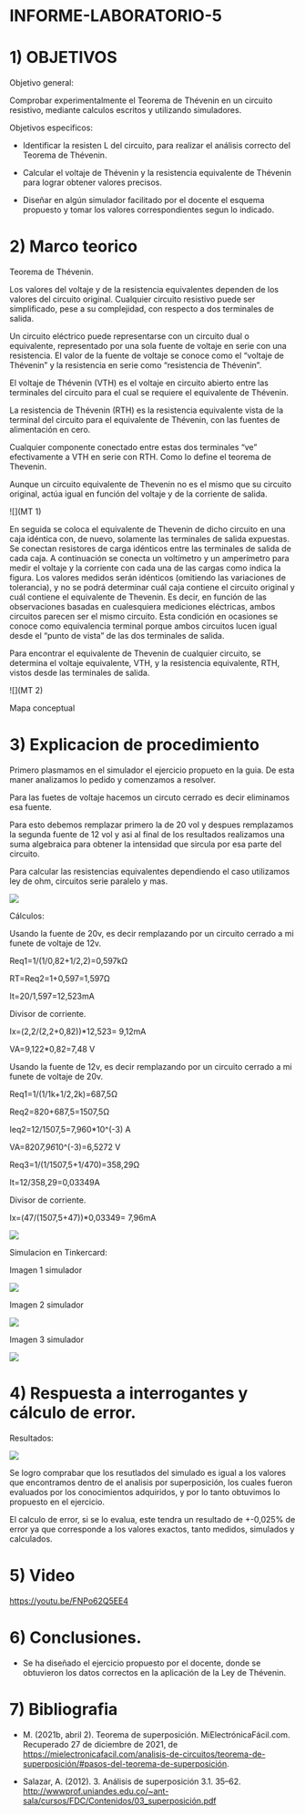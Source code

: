 # INFORME-LABORATORIO-5

# 1) OBJETIVOS

 Objetivo general:

Comprobar experimentalmente el Teorema de Thévenin en un circuito resistivo, mediante calculos escritos y utilizando simuladores.

Objetivos especificos:

- Identificar la resisten L del circuito, para realizar el análisis correcto del Teorema de Thévenin.

- Calcular el voltaje de Thévenin y la resistencia equivalente de Thévenin para lograr obtener valores precisos. 

- Diseñar en algún simulador facilitado por el docente el esquema propuesto y tomar los valores correspondientes segun lo indicado.



# 2) Marco teorico

Teorema de Thévenin.

Los valores del voltaje y de la resistencia equivalentes dependen de los valores del circuito original. Cualquier circuito resistivo puede ser simplificado, pese a su complejidad, con respecto a dos terminales de salida. 

Un circuito eléctrico puede representarse con un circuito dual o equivalente, representado por una sola fuente de voltaje en serie con  una resistencia. El valor de la fuente de voltaje se conoce como el “voltaje de Thévenin” y la resistencia en serie como “resistencia de Thévenin”.

El voltaje de Thévenin (VTH) es el voltaje en circuito abierto entre las terminales del circuito para el cual se requiere el equivalente de Thévenin.

La resistencia de Thévenin (RTH) es la resistencia equivalente vista de la terminal del circuito para el equivalente de Thévenin, con las fuentes de alimentación en cero.

Cualquier componente conectado entre estas dos terminales “ve” efectivamente a VTH en serie con RTH. Como lo define el teorema de Thevenin.

Aunque un circuito equivalente de Thevenin no es el mismo que su circuito original, actúa igual en función del voltaje y de la corriente de salida.

![](MT 1)

En seguida se coloca el equivalente de Thevenin de dicho circuito en una caja idéntica con, de nuevo, solamente las terminales de salida expuestas. Se conectan resistores de carga idénticos entre las terminales de salida de cada caja. A continuación se conecta un voltímetro y un amperímetro para medir el voltaje y la corriente con cada una de las cargas como indica la figura. Los valores medidos serán idénticos (omitiendo las variaciones de tolerancia), y no se podrá determinar cuál caja contiene el circuito original y cuál
contiene el equivalente de Thevenin. Es decir, en función de las observaciones basadas en cualesquiera mediciones eléctricas, ambos circuitos parecen ser el mismo circuito. Esta condición en ocasiones se conoce como equivalencia terminal porque ambos circuitos lucen igual desde el “punto de vista” de las dos terminales de salida.

Para encontrar el equivalente de Thevenin de cualquier circuito, se determina el voltaje equivalente, VTH, y la resistencia equivalente, RTH, vistos desde las terminales de salida. 

![](MT 2)

Mapa conceptual


# 3) Explicacion de procedimiento

Primero plasmamos en el simulador el ejercicio propueto en la guia. De esta maner analizamos lo pedido y comenzamos a resolver.

Para las fuetes de voltaje hacemos un circuto cerrado es decir eliminamos esa fuente.

Para esto debemos remplazar primero la de 20 vol y despues remplazamos la segunda fuente de 12 vol y asi al final de los resultados realizamos una suma algebraica para obtener la intensidad que sircula por esa parte del circuito.

Para calcular las resistencias equivalentes dependiendo el caso utilizamos ley de ohm, circuitos serie paralelo y mas.

![](https://github.com/spcueva1/Informe-Laboratorio-4/blob/6272e6211d4eee6435ceedde3cd225115f612a47/Info%204/Imagen2.44.png)


 Cálculos:
 
Usando la fuente de 20v, es decir remplazando por un circuito cerrado a mi funete de voltaje de 12v.

Req1=1/(1/0,82+1/2,2)=0,597kΩ

RT=Req2=1+0,597=1,597Ω

It=20/1,597=12,523mA

Divisor de corriente.

Ix=(2,2/(2,2+0,82))*12,523= 9,12mA

VA=9,122*0,82=7,48 V

Usando la fuente de 12v, es decir remplazando por un circuito cerrado a mi funete de voltaje de 20v.

Req1=1/(1/1k+1/2,2k)=687,5Ω

Req2=820+687,5=1507,5Ω

Ieq2=12/1507,5=7,960*10^(-3) A

VA=820*7,96*10^(-3)=6,5272 V

Req3=1/(1/1507,5+1/470)=358,29Ω

It=12/358,29=0,03349A

Divisor de corriente.

Ix=(47/(1507,5+47))*0,03349= 7,96mA




![](https://github.com/spcueva1/Informe-Laboratorio-4/blob/475898bd59676e59ec1f1bd9aa3a773a2fe28b23/info%204.1/inf%204%20calculo.png)


Simulacion en Tinkercard:

Imagen 1 simulador

![](https://github.com/spcueva1/Informe-Laboratorio-4/blob/5bfd649ec4a609af45a37ce7dc1c57f6e1faa201/info%204.1/Simula%20ima%201.jpg)

Imagen 2 simulador

![](https://github.com/spcueva1/Informe-Laboratorio-4/blob/5bfd649ec4a609af45a37ce7dc1c57f6e1faa201/info%204.1/Simula%20ima%202.jpg)

Imagen 3 simulador

![](https://github.com/spcueva1/Informe-Laboratorio-4/blob/5bfd649ec4a609af45a37ce7dc1c57f6e1faa201/info%204.1/Simula%20ima%203.jpg)


# 4) Respuesta a interrogantes y cálculo de error.

Resultados:

![](https://github.com/spcueva1/Informe-Laboratorio-4/blob/9c9ec0d6893ae6cfca7a6437609089c43786a97b/respuesta%20inf%204%20(2).png)


Se logro comprabar que los resutlados del  simulado es igual a los valores que encontramos dentro de el analisis por superposición, los cuales fueron evaluados por los conocimientos adquiridos, y por lo tanto obtuvimos lo propuesto en el ejercicio.

El calculo de error, si se lo evalua, este tendra un resultado de +-0,025% de error ya que corresponde a los valores exactos, tanto medidos, simulados y calculados.

# 5) Video

https://youtu.be/FNPo62Q5EE4


# 6) Conclusiones.

- Se ha diseñado el ejercicio propuesto por el docente, donde se obtuvieron los datos correctos en la aplicación de la Ley de Thévenin.


# 7) Bibliografia

- M. (2021b, abril 2). Teorema de superposición. MiElectrónicaFácil.com. Recuperado 27 de diciembre de 2021, de https://mielectronicafacil.com/analisis-de-circuitos/teorema-de-superposición/#pasos-del-teorema-de-superposición.

- Salazar, A. (2012). 3. Análisis de superposición 3.1. 35–62. http://wwwprof.uniandes.edu.co/~ant-sala/cursos/FDC/Contenidos/03_superposición.pdf



